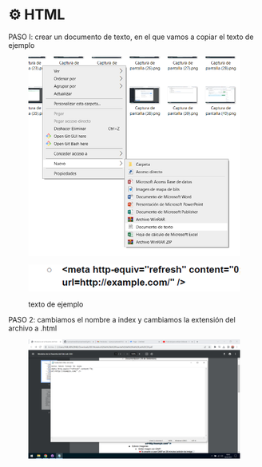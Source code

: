 # ⚙ HTML

PASO I: crear un documento de texto, en el que vamos a copiar el texto de ejemplo

<figure><img src="../.gitbook/assets/Captura de pantalla (55).png" alt=""><figcaption></figcaption></figure>

<figure><img src="../.gitbook/assets/Captura de pantalla (56) (1).png" alt=""><figcaption><p>texto de ejemplo</p></figcaption></figure>

PASO 2: cambiamos el nombre a index y cambiamos la extensión del archivo a .html

<figure><img src="../.gitbook/assets/Captura de pantalla (27).png" alt=""><figcaption></figcaption></figure>
